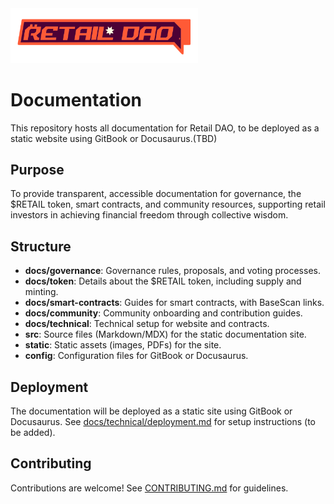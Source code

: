 <img src="https://raw.githubusercontent.com/RetailDAO/Docs/refs/heads/main/branding/logos/RD_logo_Ex_ver_Color_chipotle_variant.png" alt="Retail_DAO_logo" width="300">

# Documentation
This repository hosts all documentation for Retail DAO, to be deployed as a static website using GitBook or Docusaurus.(TBD)

## Purpose
To provide transparent, accessible documentation for governance, the $RETAIL token, smart contracts, and community resources, supporting retail investors in achieving financial freedom through collective wisdom.

## Structure
- **docs/governance**: Governance rules, proposals, and voting processes.
- **docs/token**: Details about the $RETAIL token, including supply and minting.
- **docs/smart-contracts**: Guides for smart contracts, with BaseScan links.
- **docs/community**: Community onboarding and contribution guides.
- **docs/technical**: Technical setup for website and contracts.
- **src**: Source files (Markdown/MDX) for the static documentation site.
- **static**: Static assets (images, PDFs) for the site.
- **config**: Configuration files for GitBook or Docusaurus.

## Deployment
The documentation will be deployed as a static site using GitBook or Docusaurus. See [docs/technical/deployment.md](docs/technical/deployment.md) for setup instructions (to be added).

## Contributing
Contributions are welcome! See [CONTRIBUTING.md](CONTRIBUTING.md) for guidelines.
